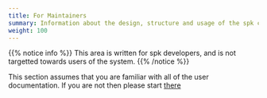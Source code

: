 ```yaml
---
title: For Maintainers
summary: Information about the design, structure and usage of the spk codebase
weight: 100
---
```


{{% notice info %}}
This area is written for spk developers, and is not targetted towards users of the system.
{{% /notice %}}

This section assumes that you are familiar with all of the user documentation. If you are not then please start [there](/use)
